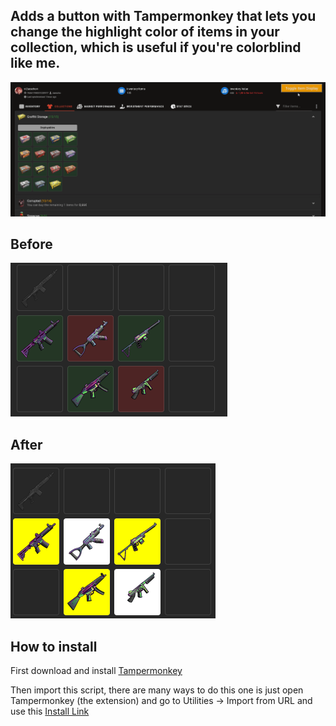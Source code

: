 ## Adds a button with Tampermonkey that lets you change the highlight color of items in your collection, which is useful if you're colorblind like me.

![image](in-action.gif)


## Before
![image](before.png)


## After
![image](after.png)




## How to install
First download and install [Tampermonkey](https://www.tampermonkey.net/)

Then import this script, there are many ways to do this one is just open Tampermonkey (the extension) and go to Utilities -> Import from URL and use this [Install Link](https://github.com/Zuescho/RustSCCM-Colorblind/raw/main/SCCM%20for%20red-green%20blinds.user.js)


